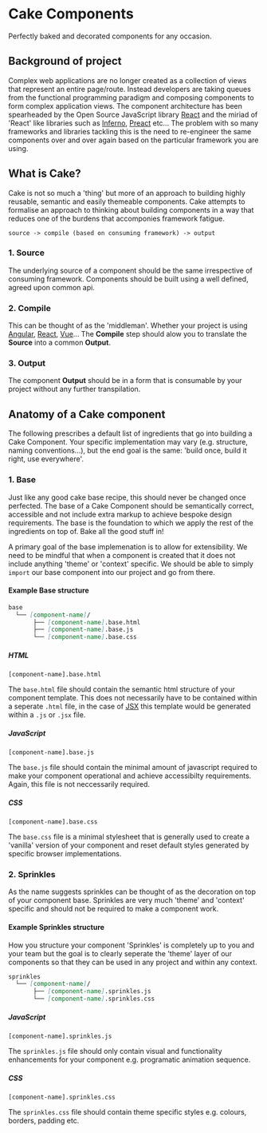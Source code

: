 # Cake Components
Perfectly baked and decorated components for any occasion.

## Background of project
Complex web applications are no longer created as a collection of views that represent an entire page/route. Instead developers are taking queues from the functional programming paradigm and composing components to form complex application views. The component architecture has been spearheaded by the Open Source JavaScript library [React](https://facebook.github.io/react/) and the miriad of 'React' like libraries such as [Inferno](https://github.com/infernojs/inferno), [Preact](https://github.com/developit/preact) etc... The problem with so many frameworks and libraries tackling this is the need to re-engineer the same components over and over again based on the particular framework you are using.

## What is Cake?
Cake is not so much a 'thing' but more of an approach to building highly reusable, semantic and easily themeable components. Cake attempts to formalise an approach to thinking about building components in a way that reduces one of the burdens that accomponies framework fatigue.

```
source -> compile (based on consuming framework) -> output
```

### 1. Source
The underlying source of a component should be the same irrespective of consuming framework. Components should be built using a well defined, agreed upon common api.

### 2. Compile
This can be thought of as the 'middleman'. Whether your project is using [Angular](https://angularjs.org/), [React](https://facebook.github.io/react/), [Vue](https://vuejs.org/)... The __Compile__ step should alow you to translate the __Source__ into a common __Output__.

### 3. Output
The component __Output__ should be in a form that is consumable by your project without any further transpilation. 

## Anatomy of a Cake component
The following prescribes a default list of ingredients that go into building a Cake Component. Your specific implementation may vary (e.g. structure, naming conventions...), but the end goal is the same: 'build once, build it right, use everywhere'.

### 1. Base
Just like any good cake base recipe, this should never be changed once perfected. The base of a Cake Component should be semantically correct, accessible and not include extra markup to achieve bespoke design requirements. The base is the foundation to which we apply the rest of the ingredients on top of. Bake all the good stuff in!

A primary goal of the base implemenation is to allow for extensibility. We need to be mindful that when a component is created that it does not include anything 'theme' or 'context' specific. We should be able to simply `import` our base component into our project and go from there.

#### Example Base structure

```markdown
base
  └── [component-name]/
       ├── [component-name].base.html
       ├── [component-name].base.js
       └── [component-name].base.css
```

##### HTML
```
[component-name].base.html
```
The `base.html` file should contain the semantic html structure of your component template. This does not necessarily have to be contained within a seperate `.html` file, in the case of [JSX](https://facebook.github.io/react/docs/jsx-in-depth.html) this template would be generated within a `.js` or `.jsx` file.

##### JavaScript
```
[component-name].base.js
```
The `base.js` file should contain the minimal amount of javascript required to make your component operational and achieve accessibilty requirements. Again, this file is not neccessarily required.

##### CSS
```
[component-name].base.css
```
The `base.css` file is a minimal stylesheet that is generally used to create a 'vanilla' version of your component and reset default styles generated by specific browser implementations.

### 2. Sprinkles
As the name suggests sprinkles can be thought of as the decoration on top of your component base. Sprinkles are very much 'theme' and 'context' specific and should not be required to make a component work.

#### Example Sprinkles structure
How you structure your component 'Sprinkles' is completely up to you and your team but the goal is to clearly seperate the 'theme' layer of our components so that they can be used in any project and within any context.

```markdown
sprinkles
  └── [component-name]/
       ├── [component-name].sprinkles.js
       └── [component-name].sprinkles.css
```

##### JavaScript
```
[component-name].sprinkles.js
```
The `sprinkles.js` file should only contain visual and functionality enhancements for your component e.g. programatic animation sequence.

##### CSS
```
[component-name].sprinkles.css
```
The `sprinkles.css` file should contain theme specific styles e.g. colours, borders, padding etc.
